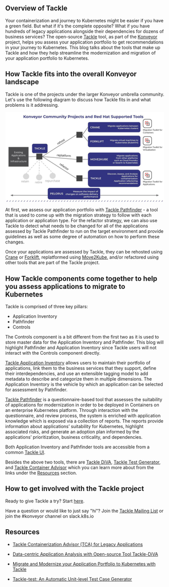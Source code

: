 ## Overview of Tackle

Your containerization and journey to Kubernetes might be easier if you have a green field. But what if it's the complete opposite? What if you have hundreds of legacy applications alongside their dependencies for dozens of business services? The open-source [Tackle](https://www.konveyor.io/tackle) tool, as part of the [Konveyor](https://www.konveyor.io) project, helps you assess your application portfolio to get recommendations in your journey to Kubernetes. This blog talks about the tools that make up Tackle and how they help streamline the modernization and migration of your application portfolio to Kubernetes.   

## How Tackle fits into the overall Konveyor landscape

Tackle is one of the projects under the larger Konveyor umbrella community. Let's use the following diagram to discuss how Tackle fits in and what problems is it addressing.

![Konveyor Projects](assets/konveyor-projects.jpg)

At first, we assess our application portfolio with [Tackle Pathfinder](https://github.com/konveyor/tackle-pathfinder) - a tool that is used to come up with the migration strategy to follow with each application or application type. For the refactor strategy, we can also use Tackle to detect what needs to be changed for all of the applications assessed by Tackle Pathfinder to run on the target environment and provide guidelines as well as some degree of automation on how to perform these changes. 

Once your applications are assessed by Tackle, they can be rehosted using [Crane](https://www.konveyor.io/crane) or [Forklift](https://forklift.konveyor.io/), replatformed using [Move2Kube](https://move2kube.konveyor.io/), and/or refactored using other tools that are part of the Tackle project.   

## How Tackle components come together to help you assess applications to migrate to Kubernetes

Tackle is comprised of three key pillars:

- Application Inventory
- Pathfinder
- Controls
 

The Controls component is a bit different from the first two as it is used to store master data for the Application Inventory and Pathfinder. This blog will highlight Pathfinder and Application Inventory since Tackle users will not interact with the Controls component directly. 

[Tackle Application Inventory](https://github.com/konveyor/tackle-application-inventory) allows users to maintain their portfolio of applications, link them to the business services that they support, define their interdependencies, and use an extensible tagging model to add metadata to describe and categorize them in multiple dimensions. The Application Inventory is the vehicle by which an application can be selected for assessment by Pathfinder.

[Tackle Pathfinder](https://github.com/konveyor/tackle-pathfinder) is a questionnaire-based tool that assesses the suitability of applications for modernization in order to be deployed in Containers on an enterprise Kubernetes platform. Through interaction with the questionnaire, and review process, the system is enriched with application knowledge which is exposed via a collection of reports. The reports provide information about applications’ suitability for Kubernetes, highlight associated risks, and generate an adoption plan informed by the applications’ prioritization, business criticality, and dependencies.

Both Application Inventory and Pathfinder tools are accessible from a common [Tackle UI](https://github.com/konveyor/tackle-ui/).

Besides the above two tools, there are [Tackle DiVA](https://github.com/konveyor/tackle-diva), [Tackle Test Generator](https://github.com/konveyor/tackle-test-generator-cli), and [Tackle Container Advisor](https://github.com/konveyor/tackle-container-advisor) which you can learn more about from the links under the [Resources](#resources) section. 

## How to get involved with the Tackle project

Ready to give Tackle a try? Start [here](https://www.konveyor.io/tackle).

Have a question or would like to just say "hi"? Join the [Tackle Mailing List](https://groups.google.com/g/tackle-dev) or join the #konveyor channel on slack.k8s.io

## Resources

- [Tackle Containerization Advisor (TCA) for Legacy Applications](https://www.youtube.com/watch?v=VapEooROERw)

- [Data-centric Application Analysis with Open-source Tool Tackle-DiVA](https://www.youtube.com/watch?v=UJi1tGFMw2M)
- [Migrate and Modernize your Application Portfolio to Kubernetes with Tackle](https://www.youtube.com/watch?v=S8ISWz87rlk)
- [Tackle-test: An Automatic Unit-level Test Case Generator](https://www.youtube.com/watch?v=qThqTFh2PM4)
